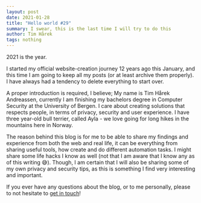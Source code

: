 ```yaml
---
layout: post
date: 2021-01-28
title: "Hello world #29"
summary: I swear, this is the last time I will try to do this
author: Tim Hårek
tags: nothing
---
```

2021 is the year.

I started my official website-creation journey 12 years ago this January, and this time I am going to keep all my posts (or at least archive them properly). I have always had a tendency to delete everything to start over.

A proper introduction is required, I believe; My name is Tim Hårek Andreassen, currently I am finishing my bachelors degree in Computer Security at the University of Bergen. I care about creating solutions that respects people, in terms of privacy, security and user experience. I have three year-old bull terrier, called Ayla - we love going for long hikes in the mountains here in Norway.

The reason behind this blog is for me to be able to share my findings and experience from both the web and real life, it can be everything from sharing useful tools, how create and do different automation tasks. I might share some life hacks I know as well (not that I am aware that I know any as of this writing 😅). Though, I am certain that I will also be sharing some of my own privacy and security tips, as this is something I find very interesting and important.

If you ever have any questions about the blog, or to me personally, please to not hesitate to <a href="/contact">get in touch</a>!
